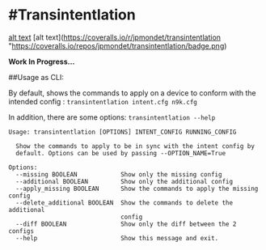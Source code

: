 #Transintentlation
======

[alt text](https://travis-ci.org/jpmondet/transintentlation "misc/transintentlation.svc")
[alt text](https://coveralls.io/r/jpmondet/transintentlation "https://coveralls.io/repos/jpmondet/transintentlation/badge.png)

**Work In Progress...**



##Usage as CLI:

By default, shows the commands to apply on a device to conform with the intended config :
``transintentlation intent.cfg n9k.cfg``

In addition, there are some options:
``transintentlation --help``
```
Usage: transintentlation [OPTIONS] INTENT_CONFIG RUNNING_CONFIG

  Show the commands to apply to be in sync with the intent config by
  default. Options can be used by passing --OPTION_NAME=True

Options:
  --missing BOOLEAN            Show only the missing config
  --additional BOOLEAN         Show only the additional config
  --apply_missing BOOLEAN      Show the commands to apply the missing config
  --delete_additional BOOLEAN  Show the commands to delete the additional
                               config
  --diff BOOLEAN               Show only the diff between the 2 configs
  --help                       Show this message and exit.

```




